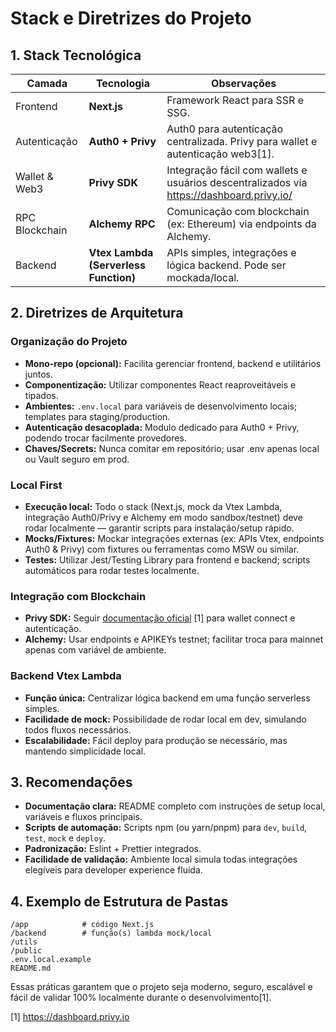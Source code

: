 # Stack e Diretrizes do Projeto

## 1. Stack Tecnológica

| Camada         | Tecnologia                               | Observações                                                                 |
|----------------|------------------------------------------|-----------------------------------------------------------------------------|
| Frontend       | **Next.js**                              | Framework React para SSR e SSG.                                             |
| Autenticação   | **Auth0 + Privy**                        | Auth0 para autenticação centralizada. Privy para wallet e autenticação web3[1]. |
| Wallet & Web3  | **Privy SDK**                            | Integração fácil com wallets e usuários descentralizados via https://dashboard.privy.io/   |
| RPC Blockchain | **Alchemy RPC**                          | Comunicação com blockchain (ex: Ethereum) via endpoints da Alchemy.         |
| Backend        | **Vtex Lambda (Serverless Function)**     | APIs simples, integrações e lógica backend. Pode ser mockada/local.         |

## 2. Diretrizes de Arquitetura

### Organização do Projeto

- **Mono-repo (opcional):** Facilita gerenciar frontend, backend e utilitários juntos.
- **Componentização:** Utilizar componentes React reaproveitáveis e tipados.
- **Ambientes:** `.env.local` para variáveis de desenvolvimento locais; templates para staging/production.
- **Autenticação desacoplada:** Modulo dedicado para Auth0 + Privy, podendo trocar facilmente provedores.
- **Chaves/Secrets:** Nunca comitar em repositório; usar .env apenas local ou Vault seguro em prod.

### Local First

- **Execução local:** Todo o stack (Next.js, mock da Vtex Lambda, integração Auth0/Privy e Alchemy em modo sandbox/testnet) deve rodar localmente — garantir scripts para instalação/setup rápido.
- **Mocks/Fixtures:** Mockar integrações externas (ex: APIs Vtex, endpoints Auth0 & Privy) com fixtures ou ferramentas como MSW ou similar.
- **Testes:** Utilizar Jest/Testing Library para frontend e backend; scripts automáticos para rodar testes localmente.

### Integração com Blockchain

- **Privy SDK:** Seguir [documentação oficial](https://dashboard.privy.io/) [1] para wallet connect e autenticação.
- **Alchemy:** Usar endpoints e APIKEYs testnet; facilitar troca para mainnet apenas com variável de ambiente.

### Backend Vtex Lambda

- **Função única:** Centralizar lógica backend em uma função serverless simples.
- **Facilidade de mock:** Possibilidade de rodar local em dev, simulando todos fluxos necessários.
- **Escalabilidade:** Fácil deploy para produção se necessário, mas mantendo simplicidade local.

## 3. Recomendações

- **Documentação clara:** README completo com instruções de setup local, variáveis e fluxos principais.
- **Scripts de automação:** Scripts npm (ou yarn/pnpm) para `dev`, `build`, `test`, `mock` e `deploy`.
- **Padronização:** Eslint + Prettier integrados.
- **Facilidade de validação:** Ambiente local simula todas integrações elegíveis para developer experience fluida.

## 4. Exemplo de Estrutura de Pastas

```
/app            # código Next.js
/backend        # função(s) lambda mock/local
/utils
/public
.env.local.example
README.md
```

Essas práticas garantem que o projeto seja moderno, seguro, escalável e fácil de validar 100% localmente durante o desenvolvimento[1].

[1] https://dashboard.privy.io
